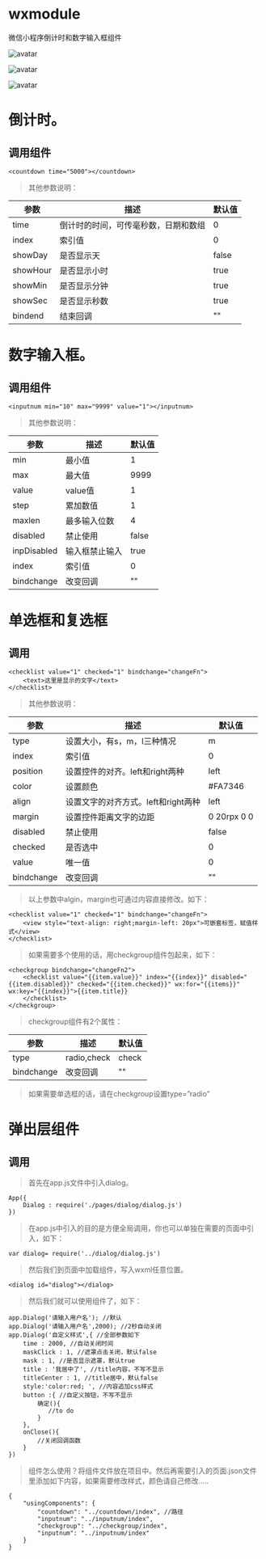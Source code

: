 # wxmodule
微信小程序倒计时和数字输入框组件


![avatar](https://github.com/Takeos/wxmodule/blob/master/wxdemo2.gif)

![avatar](https://github.com/Takeos/wxmodule/blob/master/wxdemo3.gif)

![avatar](https://github.com/Takeos/wxmodule/blob/master/wxdemo4.gif)

# 倒计时。

## 调用组件

```
<countdown time="5000"></countdown>
```

>其他参数说明：

| 参数 | 描述 | 默认值 |
| ------ | ------ | ------ |
| time | 倒计时的时间，可传毫秒数，日期和数组 | 0 |
| index | 索引值 | 0 |
| showDay | 是否显示天 | false |
| showHour | 是否显示小时 | true |
| showMin | 是否显示分钟 | true |
| showSec | 是否显示秒数 | true |
| bindend | 结束回调 | "" |


# 数字输入框。

## 调用组件
```
<inputnum min="10" max="9999" value="1"></inputnum>
```
>其他参数说明：

| 参数 | 描述 | 默认值 |
| ------ | ------ | ------ |
| min | 最小值 | 1 |
| max | 最大值 | 9999 |
| value | value值 | 1 |
| step | 累加数值 | 1 |
| maxlen | 最多输入位数 | 4 |
| disabled | 禁止使用 | false |
| inpDisabled | 输入框禁止输入	 | true |
| index | 索引值 | 0 |
| bindchange | 改变回调 | "" |


# 单选框和复选框
## 调用
```
<checklist value="1" checked="1" bindchange="changeFn">
    <text>这里是显示的文字</text>
</checklist>
```
>其他参数说明：

| 参数 | 描述 | 默认值 |
| ------ | ------ | ------ |
| type | 设置大小，有s，m，l三种情况 | m |
| index | 索引值 | 0 |
| position | 设置控件的对齐。left和right两种 | left |
| color | 设置颜色 | #FA7346 |
| align | 设置文字的对齐方式。left和right两种 | left |
| margin | 设置控件距离文字的边距	 | 0 20rpx 0 0 |
| disabled | 禁止使用 | false |
| checked | 是否选中 | 0 |
| value | 唯一值 | 0 |
| bindchange | 改变回调 | "" |

>以上参数中algin，margin也可通过内容直接修改。如下：

```
<checklist value="1" checked="1" bindchange="changeFn">
    <view style="text-align: right;margin-left: 20px">可嵌套标签，赋值样式</view>
</checklist>
```

>如果需要多个使用的话，用checkgroup组件包起来，如下：

```
<checkgroup bindchange="changeFn2">
    <checklist value="{{item.value}}" index="{{index}}" disabled="{{item.disabled}}" checked="{{item.checked}}" wx:for="{{items}}" wx:key="{{index}}">{{item.title}}
    </checklist>
</checkgroup>  
```
>checkgroup组件有2个属性：

| 参数 | 描述 | 默认值 |
| ------ | ------ | ------ |
| type | radio,check | check |
| bindchange | 改变回调 | "" |

>如果需要单选框的话，请在checkgroup设置type=”radio”

# 弹出层组件
## 调用

>首先在app.js文件中引入dialog。

```
App({
    Dialog : require('./pages/dialog/dialog.js')
})
```

>在app.js中引入的目的是方便全局调用，你也可以单独在需要的页面中引入，如下：

```
var dialog= require('../dialog/dialog.js')
```

>然后我们到页面中加载组件，写入wxml任意位置。

```
<dialog id="dialog"></dialog>
```

>然后我们就可以使用组件了，如下：

```
app.Dialog('请输入用户名'); //默认
app.Dialog('请输入用户名',2000); //2秒自动关闭
app.Dialog('自定义样式',{ //全部参数如下
    time : 2000, //自动关闭时间
    maskClick : 1, //遮罩点击关闭，默认false
    mask : 1, //是否显示遮罩，默认true
    title : '我居中了', //title内容，不写不显示
    titleCenter : 1, //title居中，默认false
    style:'color:red; ', //内容追加css样式
    button :{ //自定义按钮，不写不显示
        确定(){
           //to do
        }
    },
    onClose(){
        //关闭回调函数
    }
})
```


>组件怎么使用？将组件文件放在项目中。然后再需要引入的页面.json文件里添加如下内容，如果需要修改样式，颜色请自己修改…..


```
{
    "usingComponents": {
        "countdown": "../countdown/index", //路径
        "inputnum": "../inputnum/index",
        "checkgroup": "../checkgroup/index",
        "inputnum": "../inputnum/index"
    }
}
```
